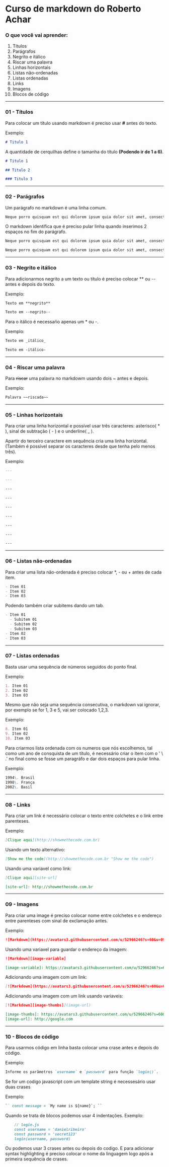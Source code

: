 # Curso de markdown do Roberto Achar

### **O que você vai aprender**:

1. Títulos
2. Parágrafos
3. Negrito e itálico
4. Riscar uma palavra
5. Linhas horizontais
6. Listas não-ordenadas
7. Listas ordenadas
8. Links
9. Imagens
10. Blocos de código

---

### **01 - Títulos**

Para colocar um título usando markdown é preciso usar **#** antes do texto.

Exemplo:

```markdown
# Titulo 1
```

A quantidade de cerquilhas define o tamanha do título **(Podendo ir de 1 a 6)**.

```markdown
# Titulo 1

## Titulo 2

### Titulo 3
```

---

### **02 - Parágrafos**

Um parágrafo no markdown é uma linha comum.

```markdown
Neque porro quisquam est qui dolorem ipsum quia dolor sit amet, consectetur, adipisci velit...
```

O markdown identifica que é preciso pular linha quando inserimos 2 espaços no fim do parágrafo.

```markdown
Neque porro quisquam est qui dolorem ipsum quia dolor sit amet, consectetur, adipisci velit...

Neque porro quisquam est qui dolorem ipsum quia dolor sit amet, consectetur, adipisci velit...
```

---

### **03 - Negrito e itálico**

Para adicionarmos negrito a um texto ou título é preciso colocar \*\* ou -- antes e depois do texto.

Exemplo:

```markdown
Texto em **negrito**

Texto em --negrito--
```

Para o itálico é necessaŕio apenas um \* ou -.

Exemplo:

```markdown
Texto em _itálico_

Texto em -itálico-
```

---

### **04 - Riscar uma palavra**

Para ~~riscar~~ uma palavra no markdowm usando dois ~ antes e depois.

Exemplo:

```markdown
Palavra ~~riscada~~
```

---

### **05 - Linhas horizontais**

Para criar uma linha horizontal e possível usar três caracteres: asterisco( \* ), sinal de subtração ( - ) e o underline( \_ ).

Apartir do terceiro caractere em sequência cria uma linha horizontal. (Também é possível separar os caracteres desde que tenha pelo menos três).

Exemplo:

```markdown
---

---

---

---

---

---

---

---

---
```

---

### **06 - Listas não-ordenadas**

Para criar uma lista não-ordenada é preciso colocar \*, - ou + antes de cada item.

```markdown
- Item 01
- Item 02
- Item 03
```

Podendo também criar subitems dando um tab.

```markdown
- Item 01
  - Subitem 01
  - Subitem 02
  - Subitem 03
- Item 02
- Item 03
```

---

### **07 - Listas ordenadas**

Basta usar uma sequência de números seguidos do ponto final.

Exemplo:

```markdown
1. Item 01
2. Item 02
3. Item 03
```

Mesmo que não seja uma sequência consecutiva, o markdown vai ignorar, por exemplo se for 1, 3 e 5, vai ser colocado 1,2,3.

Exemplo:

```markdown
8. Item 01
9. Item 02
10. Item 03
```

Para criarmos lista ordenada com os numeros que nós escolhemos, tal como um ano de consquista de um título, é necessário criar o item com o ' \ .' no final como se fosse um paragráfo e dar dois espaços para pular linha.

Exemplo:

```markdown
1994\. Brasil  
1998\. França  
2002\. Basil
```

---

### **08 - Links**

Para criar um link é necessário colocar o texto entre colchetes e o link entre parenteses.

Exemplo:

```markdown
[Clique aqui](http://showmethecode.com.br)
```

Usando um texto alternativo:

```markdown
[Show me the code](http://showmethecode.com.br "Show me the code")
```

Usando uma variavel como link:

```markdown
[Clique aqui][site-url]

[site-url]: http://showmethecode.com.br
```

---

### **09 - Imagens**

Para criar uma image é preciso colocar nome entre colchetes e o endereço entre parenteses com sinal de exclamação antes.

Exemplo:

```markdown
![Markdowm](https://avatars3.githubusercontent.com/u/52966246?s=60&u=099dcf52d23e30cbedfb3781de444aa55c2738ca&v=4)
```

Usando uma variavel para guardar o endereço da imagem:

```markdown
![Markdown][image-variable]

[image-variable]: https://avatars3.githubusercontent.com/u/52966246?s=60&u=099dcf52d23e30cbedfb3781de444aa55c2738ca&v=4
```

Adicionando uma imagem com um link:

```markdown
[![Markdowm](https://avatars3.githubusercontent.com/u/52966246?s=60&u=099dcf52d23e30cbedfb3781de444aa55c2738ca&v=4)](http://google.com)
```

Adicionando uma imagem com um link usando variaveis:

```markdown
[![Markdown][image-thumbs]](image-url)

[image-thumbs]: https://avatars3.githubusercontent.com/u/52966246?s=60&u=099dcf52d23e30cbedfb3781de444aa55c2738ca&v=4
[image-url]: http://google.com
```

---

### **10 - Blocos de código**

Para usarmos código em linha basta colocar uma crase antes e depois do código.

Exemplo:

```markdown
Informe os parâmetros `username` e `password` para função `login()`.
```

Se for um codigo javascript com um template string é necessesário usar duas crases

Exemplo:

```markdown
`` const message = `My name is ${name}`; ``
```

Quando se trata de blocos podemos usar 4 indentações.
Exemplo:

```markdown
    // login.js
    const username = 'danielribeiro'
    const password = 'secret123'
    login(username, password)
```

Ou podemos usar 3 crases antes ou depois do codigo. E para adicionar syntax highlighting é preciso colocar o nome da linguagem logo após a primeira sequência de crases.
